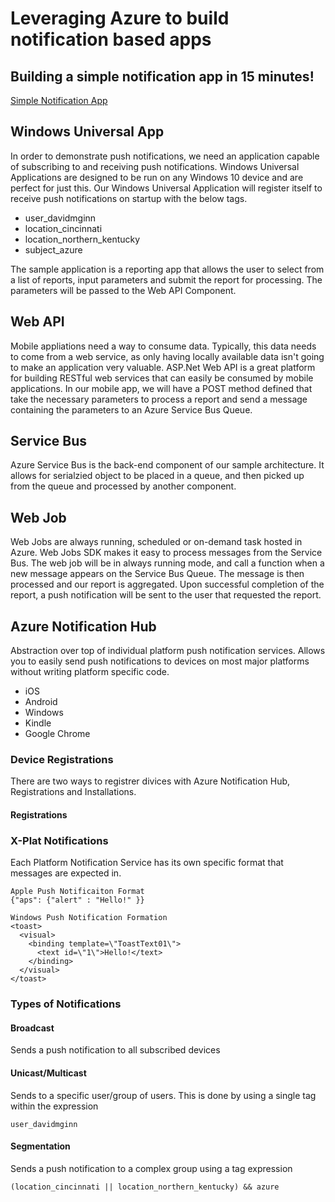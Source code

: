 # Leveraging Azure to build notification based apps

## Building a simple notification app in 15 minutes!

[Simple Notification App](docs/WindowsUniversalApp.md)

## Windows Universal App

In order to demonstrate push notifications, we need an application capable of subscribing to and receiving push notifications.  Windows Universal Applications are designed to be run on any Windows 10 device and 
are perfect for just this.  Our Windows Universal Application will register itself to receive push notifications on startup with the below tags.  

* user_davidmginn
* location_cincinnati
* location_northern_kentucky
* subject_azure

The sample application is a reporting app that allows the user to select from a list of reports, input parameters and submit the report for processing.  The parameters will be passed to the Web API Component.  

## Web API

Mobile appliations need a way to consume data.  Typically, this data needs to come from a web service, as only having locally available data isn't going to make an application very valuable.  ASP.Net Web API 
is a great platform for building RESTful web services that can easily be consumed by mobile applications.  In our mobile app, we will have a POST method defined that take the necessary parameters to process
a report and send a message containing the parameters to an Azure Service Bus Queue.

## Service Bus

Azure Service Bus is the back-end component of our sample architecture.  It allows for serialzied object to be placed in a queue, and then picked up from the queue and processed by another component.

## Web Job

Web Jobs are always running, scheduled or on-demand task hosted in Azure.  Web Jobs SDK makes it easy to process messages from the Service Bus.  The web job will be in always running mode, and 
call a function when a new message appears on the Service Bus Queue.  The message is then processed and our report is aggregated.  Upon successful completion of the report, a push notification will be sent
to the user that requested the report.  

## Azure Notification Hub

Abstraction over top of individual platform push notification services.  Allows you to easily send push notifications to devices on most major platforms without writing platform specific code.

* iOS
* Android
* Windows
* Kindle
* Google Chrome

### Device Registrations

There are two ways to registrer divices with Azure Notification Hub, Registrations and Installations.  

#### Registrations

### X-Plat Notifications

Each Platform Notification Service has its own specific format that messages are expected in. 

```
Apple Push Notificaiton Format
{"aps": {"alert" : "Hello!" }}
```

```
Windows Push Notification Formation
<toast>
  <visual>
    <binding template=\"ToastText01\">
      <text id=\"1\">Hello!</text>
    </binding>
  </visual>
</toast>
```

### Types of Notifications

#### Broadcast

Sends a push notification to all subscribed devices

#### Unicast/Multicast

Sends to a specific user/group of users.  This is done by using a single tag within the expression

```
user_davidmginn
```

#### Segmentation

Sends a push notification to a complex group using a tag expression

```
(location_cincinnati || location_northern_kentucky) && azure
```



